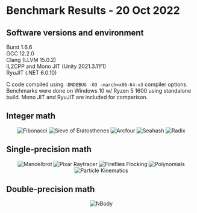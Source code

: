 # Benchmark Results - 20 Oct 2022

## Software versions and environment
Burst 1.6.6<br/>
GCC 12.2.0<br/>
Clang (LLVM 15.0.2)<br/>
IL2CPP and Mono JIT (Unity 2021.3.11f1)<br/>
RyuJIT (.NET 6.0.10)

C code compiled using `-DNDEBUG -O3 -march=x86-64-v3` compiler options. Benchmarks were done on Windows 10 w/ Ryzen 5 1600 using standalone build. Mono JIT and RyuJIT are included for comparison.

## Integer math

<p align="center"> 
  <img src="https://raw.githubusercontent.com/XJDHDR/BurstBenchmarks/master/benchmark_results_2022-10-20/img/Fibonacci.png" alt="Fibonacci">
  <img src="https://raw.githubusercontent.com/XJDHDR/BurstBenchmarks/master/benchmark_results_2022-10-20/img/Sieve_of_Eratosthenes.png" alt="Sieve of Eratosthenes">
  <img src="https://raw.githubusercontent.com/XJDHDR/BurstBenchmarks/master/benchmark_results_2022-10-20/img/Arcfour.png" alt="Arcfour">
  <img src="https://raw.githubusercontent.com/XJDHDR/BurstBenchmarks/master/benchmark_results_2022-10-20/img/Seahash.png" alt="Seahash">
  <img src="https://raw.githubusercontent.com/XJDHDR/BurstBenchmarks/master/benchmark_results_2022-10-20/img/Radix.png" alt="Radix">
</p>

## Single-precision math

<p align="center"> 
  <img src="https://raw.githubusercontent.com/XJDHDR/BurstBenchmarks/master/benchmark_results_2022-10-20/img/Mandelbrot.png" alt="Mandelbrot">
  <img src="https://raw.githubusercontent.com/XJDHDR/BurstBenchmarks/master/benchmark_results_2022-10-20/img/Pixar_Raytracer.png" alt="Pixar Raytracer">
  <img src="https://raw.githubusercontent.com/XJDHDR/BurstBenchmarks/master/benchmark_results_2022-10-20/img/Fireflies_Flocking.png" alt="Fireflies Flocking">
  <img src="https://raw.githubusercontent.com/XJDHDR/BurstBenchmarks/master/benchmark_results_2022-10-20/img/Polynomials.png" alt="Polynomials">
  <img src="https://raw.githubusercontent.com/XJDHDR/BurstBenchmarks/master/benchmark_results_2022-10-20/img/Particle_Kinematics.png" alt="Particle Kinematics">
</p>

## Double-precision math

<p align="center"> 
  <img src="https://raw.githubusercontent.com/XJDHDR/BurstBenchmarks/master/benchmark_results_2022-10-20/img/NBody.png" alt="NBody">
</p>

